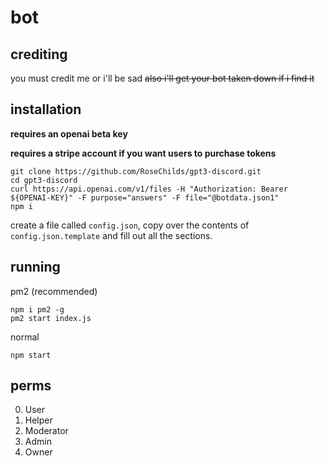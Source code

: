 
# bot
## crediting
you must credit me or i'll be sad ~~also i'll get your bot taken down if i find it~~

## installation
**requires an openai beta key**

**requires a stripe account if you want users to purchase tokens**

    git clone https://github.com/RoseChilds/gpt3-discord.git
    cd gpt3-discord
    curl https://api.openai.com/v1/files -H "Authorization: Bearer ${OPENAI-KEY}" -F purpose="answers" -F file="@botdata.json1"
    npm i
create a file called `config.json`, copy over the contents of `config.json.template` and fill out all the sections.
## running
pm2 (recommended)

    npm i pm2 -g
    pm2 start index.js
normal

    npm start



## perms

0. User
1. Helper
2. Moderator
3. Admin
4. Owner
